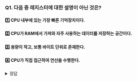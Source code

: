 ### Q1. 다음 중 레지스터에 대한 설명이 아닌 것은?

#### 1️⃣ CPU 내부에 있는 가장 빠른 기억장치이다.
#### 2️⃣ CPU가 RAM에서 가져와 자주 사용하는 데이터를 저장하는 공간이다.
#### 3️⃣ 용량이 작고, 보통 바이트 단위로 존재한다.
#### 4️⃣ CPU가 직접 접근하여 연산을 수행한다.

<details>  
<summary>정답</summary>  

#### 2️⃣ CPU가 RAM에서 가져와 자주 사용하는 데이터를 저장하는 공간이다.

- 2번은 캐시 메모리에 대한 설명이다. 

- 레지스터는 CPU 내에 존재하여 연산을 직접 수행하는 데이터를 저장하는 공간이며, 캐시 메모리는 RAM에서 가져오는 속도를 늘리기 위해 CPU와 RAM 사이에 존재하는 메모리이다. 

- ※ 속도 : 레지스터 > 캐시 메모리 > RAM

</details>